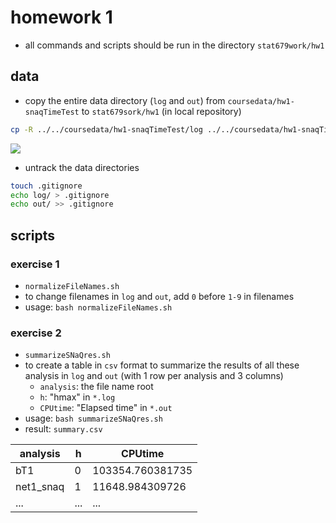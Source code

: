 # homework 1
- all commands and scripts should be run in the directory `stat679work/hw1`
## data
- copy the entire data directory (`log` and `out`) from `coursedata/hw1-snaqTimeTest` to `stat679sork/hw1` (in local repository)
```bash
cp -R ../../coursedata/hw1-snaqTimeTest/log ../../coursedata/hw1-snaqTimeTest/out .
```
![](http://p1.bqimg.com/567571/abb6c465b35f8415.png)

- untrack the data directories
```bash
touch .gitignore
echo log/ > .gitignore
echo out/ >> .gitignore
```



## scripts
### exercise 1
- `normalizeFileNames.sh`
- to change filenames in `log` and `out`, add `0` before `1-9` in filenames
- usage: `bash normalizeFileNames.sh`

### exercise 2
- `summarizeSNaQres.sh`
- to create a table in `csv` format to summarize the results of all these analysis in `log` and `out` (with 1 row per analysis and 3 columns)
  - `analysis`: the file name root
  - `h`: "hmax" in `*.log`
  - `CPUtime`: "Elapsed time" in `*.out`
- usage: `bash summarizeSNaQres.sh`
- result: `summary.csv`

analysis | h | CPUtime |   
---------| --| --------
bT1      | 0 | 103354.760381735  
net1_snaq | 1 | 11648.984309726    
...      | ...| ...
